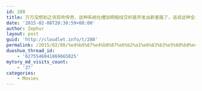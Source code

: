 ```yaml
---
id: 288
title: 万万没想到之洗剪吹传奇，这种系统吐槽加明暗线交织是开发出新套路了，话说这种全靠剧本的基友团话剧能拍出这种效果也是不容易了，90%硬广告还完全没有违和感…
date: '2015-02-08T20:30:59+08:00'
author: Zephur
layout: post
guid: 'http://cloudlet.info/t/288'
permalink: /2015/02/08/%e4%b8%87%e4%b8%87%e6%b2%a1%e6%83%b3%e5%88%b0%e4%b9%8b%e6%b4%97%e5%89%aa%e5%90%b9%e4%bc%a0%e5%a5%87%ef%bc%8c%e8%bf%99%e7%a7%8d%e7%b3%bb%e7%bb%9f%e5%90%90%e6%a7%bd%e5%8a%a0%e6%98%8e%e6%9a%97%e7%ba%bf/
duoshuo_thread_id:
    - '6275546041869665025'
mytory_md_visits_count:
    - '27'
categories:
    - Movies
---
```


